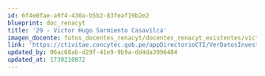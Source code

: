 ```yaml
---
id: 6f4e0fae-a9f4-430a-b5b2-83feaf19b2e2
blueprint: doc_renacyt
title: '29 - Victor Hugo Sarmiento Casavilca'
imagen_docente: fotos_docentes_renacyt/docentes_renacyt_existentes/victor_hugo_sarmiento_casavilca.png
link: 'https://ctivitae.concytec.gob.pe/appDirectorioCTI/VerDatosInvestigador.do?id_investigador=3563'
updated_by: 06ac68ab-d29f-41e9-9b9a-dd4da3996484
updated_at: 1730210872
---
```


